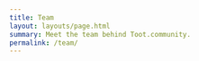 ```yaml
---
title: Team
layout: layouts/page.html
summary: Meet the team behind Toot.community.
permalink: /team/
---
```


